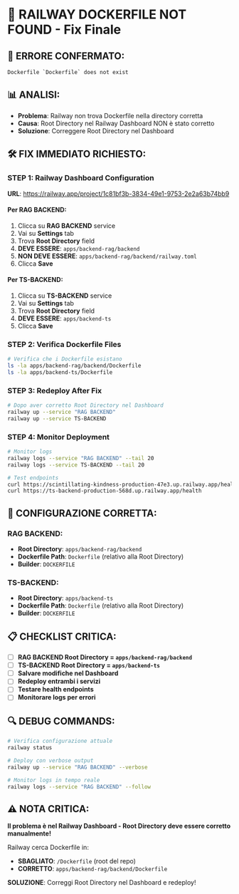 # 🚨 RAILWAY DOCKERFILE NOT FOUND - Fix Finale

## 🔴 ERRORE CONFERMATO:
```
Dockerfile `Dockerfile` does not exist
```

## 📊 ANALISI:
- **Problema**: Railway non trova Dockerfile nella directory corretta
- **Causa**: Root Directory nel Railway Dashboard NON è stato corretto
- **Soluzione**: Correggere Root Directory nel Dashboard

## 🛠️ FIX IMMEDIATO RICHIESTO:

### **STEP 1: Railway Dashboard Configuration**

**URL**: https://railway.app/project/1c81bf3b-3834-49e1-9753-2e2a63b74bb9

#### **Per RAG BACKEND:**
1. Clicca su **RAG BACKEND** service
2. Vai su **Settings** tab
3. Trova **Root Directory** field
4. **DEVE ESSERE**: `apps/backend-rag/backend`
5. **NON DEVE ESSERE**: `apps/backend-rag/backend/railway.toml`
6. Clicca **Save**

#### **Per TS-BACKEND:**
1. Clicca su **TS-BACKEND** service
2. Vai su **Settings** tab  
3. Trova **Root Directory** field
4. **DEVE ESSERE**: `apps/backend-ts`
5. Clicca **Save**

### **STEP 2: Verifica Dockerfile Files**

```bash
# Verifica che i Dockerfile esistano
ls -la apps/backend-rag/backend/Dockerfile
ls -la apps/backend-ts/Dockerfile
```

### **STEP 3: Redeploy After Fix**

```bash
# Dopo aver corretto Root Directory nel Dashboard
railway up --service "RAG BACKEND"
railway up --service TS-BACKEND
```

### **STEP 4: Monitor Deployment**

```bash
# Monitor logs
railway logs --service "RAG BACKEND" --tail 20
railway logs --service TS-BACKEND --tail 20

# Test endpoints
curl https://scintillating-kindness-production-47e3.up.railway.app/health
curl https://ts-backend-production-568d.up.railway.app/health
```

## 🎯 CONFIGURAZIONE CORRETTA:

### **RAG BACKEND:**
- **Root Directory**: `apps/backend-rag/backend`
- **Dockerfile Path**: `Dockerfile` (relativo alla Root Directory)
- **Builder**: `DOCKERFILE`

### **TS-BACKEND:**
- **Root Directory**: `apps/backend-ts`
- **Dockerfile Path**: `Dockerfile` (relativo alla Root Directory)
- **Builder**: `DOCKERFILE`

## 📋 CHECKLIST CRITICA:

- [ ] **RAG BACKEND Root Directory = `apps/backend-rag/backend`**
- [ ] **TS-BACKEND Root Directory = `apps/backend-ts`**
- [ ] **Salvare modifiche nel Dashboard**
- [ ] **Redeploy entrambi i servizi**
- [ ] **Testare health endpoints**
- [ ] **Monitorare logs per errori**

## 🔍 DEBUG COMMANDS:

```bash
# Verifica configurazione attuale
railway status

# Deploy con verbose output
railway up --service "RAG BACKEND" --verbose

# Monitor logs in tempo reale
railway logs --service "RAG BACKEND" --follow
```

## ⚠️ NOTA CRITICA:

**Il problema è nel Railway Dashboard - Root Directory deve essere corretto manualmente!**

Railway cerca Dockerfile in:
- **SBAGLIATO**: `/Dockerfile` (root del repo)
- **CORRETTO**: `apps/backend-rag/backend/Dockerfile`

**SOLUZIONE**: Correggi Root Directory nel Dashboard e redeploy!
